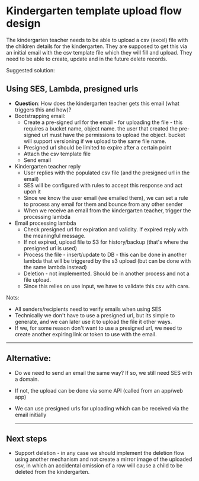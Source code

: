 # Kindergarten template upload flow design

The kindergarten teacher needs to be able to upload a csv (excel) file with the children details for the kindergarten.
They are supposed to get this via an initial email with the csv template file which they will fill and upload.
They need to be able to create, update and in the future delete records.

Suggested solution:

## Using SES, Lambda, presigned urls

*  **Question**: How does the kindergarten teacher gets this email (what triggers this and how)?
* Bootstrapping email: 
   * Create a pre-signed url for the email - for uploading the file - this requires a bucket name, object name. the user that created the pre-signed url must have the permissions to upload the object. bucket will support versioning if we upload to the same file name. 
   * Presigned url should be limited to expire after a certain point
   * Attach the csv template file 
   * Send email 
* Kindergarten teacher reply
   * User replies with the populated csv file (and the presigned url in the email)
   * SES will be configured with rules to accept this response and act upon it
   * Since we know the user email (we emailed them), we can set a rule to process any email for them and bounce from any other sender
   * When we receive an email from the kindergarten teacher, trigger the processing lambda
* Email processing lambda
   * Check presigned url for expiration and validity. If expired reply with the meaningful message.
   * If not expired, upload file to S3 for history/backup (that's where the presigned url is used)
   * Process the file - insert/update to DB - this can be done in another lambda that will be triggered by the s3 upload (but can be done with the same lambda instead)
   * Deletion - not implemented. Should be in another process and not a file upload.
   * Since this relies on use input, we have to validate this csv with care. 
				
		
Nots:
* All senders/recipients need to verify emails when using SES
* Technically we don't have to use a presigned url, but its simple to generate, and we can later use it to upload the file it other ways.
* If we, for some reason don't want to use a presigned url, we need to create another expiring link or token to use with the email.

--------------

## Alternative:

* Do we need to send an email the same way? If so, we still need SES with a domain.
* If not, the upload can be done via some API (called from an app/web app)
* We can use presigned urls for uploading which can be received via the email initially 

	------------

## Next steps
* Support deletion - in any case we should implement the deletion flow using another mechanism and not create a mirror image of the uploaded csv, in which an accidental omission of a row will cause a child to be deleted from the kindergarten.
